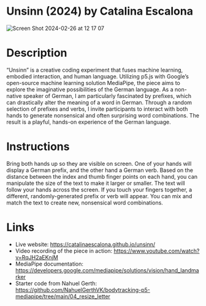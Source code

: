 # Unsinn (2024) by Catalina Escalona

![Screen Shot 2024-02-26 at 12 17 07](https://github.com/catalinaescalona/hand-experiment/assets/68168149/ea0ad07f-11ef-4fa9-a5bd-1894e34ed738)

# Description
“Unsinn” is a creative coding experiment that fuses machine learning, embodied interaction, and human language. Utilizing p5.js with Google’s open-source machine learning solution MediaPipe, the piece aims to explore the imaginative possibilities of the German language. As a non-native speaker of German, I am particularly fascinated by prefixes, which can drastically alter the meaning of a word in German. Through a random selection of prefixes and verbs, I invite participants to interact with both hands to generate nonsensical and often surprising word combinations. The result is a playful, hands-on experience of the German language.

# Instructions
Bring both hands up so they are visible on screen. One of your hands will display a German prefix, and the other hand a German verb. Based on the distance between the index and thumb finger points on each hand, you can manipulate the size of the text to make it larger or smaller. The text will follow your hands across the screen. If you touch your fingers together, a different, randomly-generated prefix or verb will appear. You can mix and match the text to create new, nonsensical word combinations. 

# Links
- Live website: https://catalinaescalona.github.io/unsinn/
- Video recording of the piece in action: https://www.youtube.com/watch?v=RqJH2aEKnjM 
- MediaPipe documentation: https://developers.google.com/mediapipe/solutions/vision/hand_landmarker
- Starter code from Nahuel Gerth: https://github.com/NahuelGerthVK/bodytracking-p5-mediapipe/tree/main/04_resize_letter
